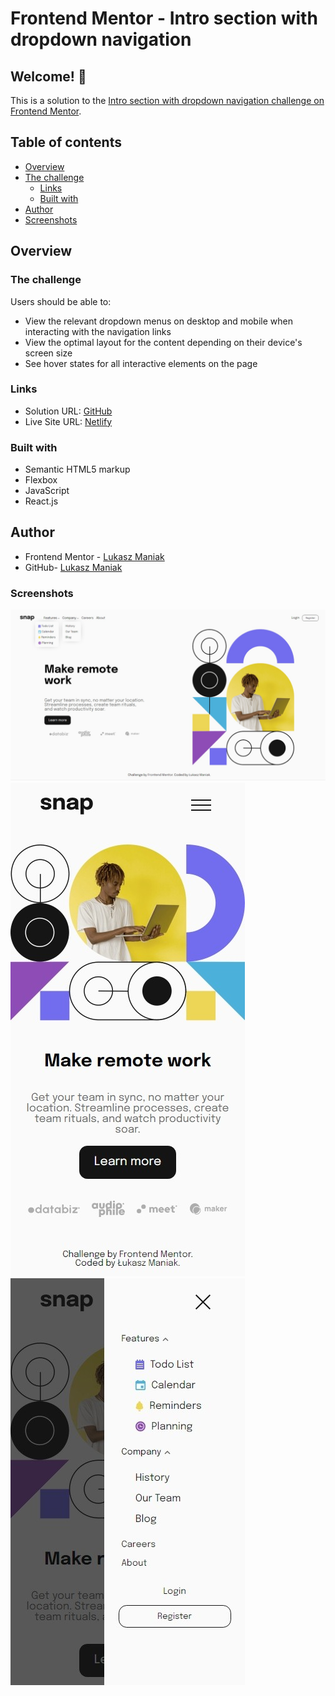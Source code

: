 # Frontend Mentor - Intro section with dropdown navigation

## Welcome! 👋

This is a solution to the [Intro section with dropdown navigation challenge on Frontend Mentor](https://www.frontendmentor.io/challenges/intro-section-with-dropdown-navigation-ryaPetHE5).

## Table of contents

- [Overview](#overview)
- [The challenge](#the-challenge)
  - [Links](#links)
  - [Built with](#built-with)
- [Author](#author)
- [Screenshots](#screenshot)

## Overview

### The challenge

Users should be able to:

- View the relevant dropdown menus on desktop and mobile when interacting with the navigation links
- View the optimal layout for the content depending on their device's screen size
- See hover states for all interactive elements on the page

### Links

- Solution URL: [GitHub](https://github.com/LukaszManiak/Frontend-Mentor-Intro-section)
- Live Site URL: [Netlify](https://lucas-introsection.netlify.app/)

### Built with

- Semantic HTML5 markup
- Flexbox
- JavaScript
- React.js

## Author

- Frontend Mentor - [Lukasz Maniak](https://www.frontendmentor.io/profile/Mejniak)
- GitHub- [Lukasz Maniak](https://github.com/Mejniak)

### Screenshots

![Screenshot 1](/screenshots/screen.jpeg?raw=true "Screenshot 1 (desktop)")
![Screenshot 2](/screenshots/screen2.jpeg?raw=true "Screenshot 2 (mobile)")
![Screenshot 4](/screenshots/screen3.jpeg?raw=true "Screenshot 3")
